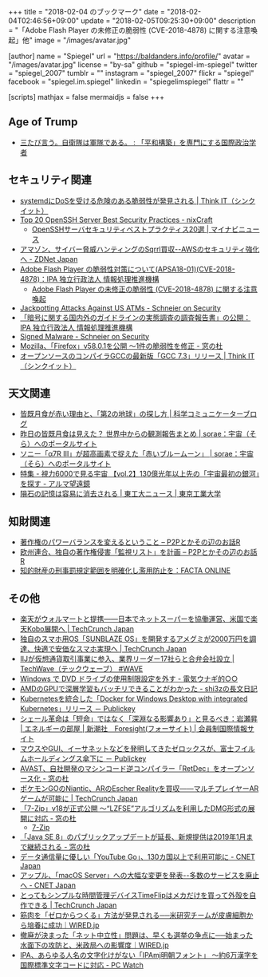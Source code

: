 +++
title = "2018-02-04 のブックマーク"
date =  "2018-02-04T02:46:56+09:00"
update =  "2018-02-05T09:25:30+09:00"
description = "「Adobe Flash Player の未修正の脆弱性 (CVE-2018-4878) に関する注意喚起」他"
image = "/images/avatar.jpg"

[author]
name      = "Spiegel"
url       = "https://baldanders.info/profile/"
avatar    = "/images/avatar.jpg"
license   = "by-sa"
github    = "spiegel-im-spiegel"
twitter   = "spiegel_2007"
tumblr    = ""
instagram = "spiegel_2007"
flickr    = "spiegel"
facebook  = "spiegel.im.spiegel"
linkedin  = "spiegelimspiegel"
flattr    = ""

[scripts]
  mathjax = false
  mermaidjs = false
+++

## Age of Trump

- [三たび言う。自衛隊は軍隊である。 : 「平和構築」を専門にする国際政治学者](http://shinodahideaki.blog.jp/archives/23955586.html)

## セキュリティ関連

- [systemdにDoSを受ける危険のある脆弱性が発見される | Think IT（シンクイット）](https://thinkit.co.jp/news/bn/13246)
- [Top 20 OpenSSH Server Best Security Practices - nixCraft](https://www.cyberciti.biz/tips/linux-unix-bsd-openssh-server-best-practices.html)
    - [OpenSSHサーバセキュリティベストプラクティス20選 | マイナビニュース](https://news.mynavi.jp/article/20180122-573643/)
- [アマゾン、サイバー脅威ハンティングのSqrrl買収--AWSのセキュリティ強化へ - ZDNet Japan](https://japan.zdnet.com/article/35113676/)
- [Adobe Flash Player の脆弱性対策について(APSA18-01)(CVE-2018-4878)：IPA 独立行政法人 情報処理推進機構](https://www.ipa.go.jp/security/ciadr/vul/20180202-adobeflashplayer.html)
    - [Adobe Flash Player の未修正の脆弱性 (CVE-2018-4878) に関する注意喚起](https://www.jpcert.or.jp/at/2018/at180006.html)
- [Jackpotting Attacks Against US ATMs - Schneier on Security](https://www.schneier.com/blog/archives/2018/02/jackpotting_att.html)
- [「暗号に関する国内外のガイドラインの実態調査の調査報告書」の公開：IPA 独立行政法人 情報処理推進機構](https://www.ipa.go.jp/security/fy29/reports/crypto_survey/index.html)
- [Signed Malware - Schneier on Security](https://www.schneier.com/blog/archives/2018/02/signed_malware.html)
- [Mozilla、「Firefox」v58.0.1を公開 ～1件の脆弱性を修正 - 窓の杜](https://forest.watch.impress.co.jp/docs/news/1103746.html)
- [オープンソースのコンパイラGCCの最新版「GCC 7.3」リリース | Think IT（シンクイット）](https://thinkit.co.jp/news/bn/13247)

## 天文関連

- [皆既月食が赤い理由と、「第2の地球」の探し方 | 科学コミュニケーターブログ](http://blog.miraikan.jst.go.jp/topics/201504012-3.html)
- [昨日の皆既月食は見えた？ 世界中からの観測報告まとめ | sorae：宇宙（そら）へのポータルサイト](http://sorae.info/10/2018_02_01_moon.html)
- [ソニー「α7R III」が超高画素で捉えた「赤いブルームーン」 | sorae：宇宙（そら）へのポータルサイト](http://sorae.info/030201/2018_02_02_sony.html)
- [特集 - 視力6000で見る宇宙 【vol.2】130億光年以上先の「宇宙最初の銀河」を探す - アルマ望遠鏡](https://alma-telescope.jp/column/6000vol2)
- [隕石の記憶は容易に消去される | 東工大ニュース | 東京工業大学](https://www.titech.ac.jp/news/2018/040411.html)

## 知財関連

- [著作権のパワーバランスを変えるということ – P2Pとかその辺のお話R](http://p2ptk.org/copyright/745)
- [欧州連合、独自の著作権侵害「監視リスト」を計画 – P2Pとかその辺のお話R](http://p2ptk.org/copyright/756)
- [知的財産の刑事罰規定範囲を明確化し濫用防止を：FACTA ONLINE](https://facta.co.jp/article/201802023.html)

## その他

- [楽天がウォルマートと提携――日本でネットスーパーを協働運営、米国で楽天Kobo展開へ  |  TechCrunch Japan](http://jp.techcrunch.com/2018/01/26/rakuten-walmart/)
- [独自のスマホ用OS「SUNBLAZE OS」を開発するアメグミが2000万円を調達、快適で安価なスマホ実現へ  |  TechCrunch Japan](http://jp.techcrunch.com/2018/01/25/amegumi-fundraising/)
- [IIJが仮想通貨取引事業に参入、業界リーダー17社らと合弁会社設立 | TechWave（テックウェーブ） #WAVE](http://techwave.jp/archives/iij-enters-digital-trading-biz-and-est-new-company-with-17companies.html)
- [Windows で DVD ドライブの使用制限設定を外す - 電気ウナギ的○○](http://blog.netandfield.com/shar/2018/01/windows-dvd.html)
- [AMDのGPUで深層学習もバッチリできることがわかった - shi3zの長文日記](http://d.hatena.ne.jp/shi3z/20180127/1517026480)
- [Kubernetesを統合した「Docker for Windows Desktop with integrated Kubernetes」リリース － Publickey](http://www.publickey1.jp/blog/18/docker_for_windows_desktop_with_integrated_kubernetes.html)
- [シェール革命は「短命」ではなく「深淵なる影響あり」と見るべき：岩瀬昇 | エネルギーの部屋 | 新潮社　Foresight(フォーサイト) | 会員制国際情報サイト](http://www.fsight.jp/articles/-/43283)
- [マウスやGUI、イーサネットなどを発明してきたゼロックスが、富士フイルムホールディングス傘下に － Publickey](http://www.publickey1.jp/blog/18/gui.html)
- [AVAST、自社開発のマシンコード逆コンパイラー「RetDec」をオープンソース化 - 窓の杜](https://forest.watch.impress.co.jp/docs/news/1103751.html)
- [ポケモンGOのNiantic、ARのEscher Realityを買収――マルチプレイヤーARゲームが可能に  |  TechCrunch Japan](http://jp.techcrunch.com/2018/02/02/2018-02-01-niantic-buy-escher-reality-ar-startup/)
- [「7-Zip」v18が正式公開 ～“LZFSE”アルゴリズムを利用したDMG形式の展開に対応 - 窓の杜](https://forest.watch.impress.co.jp/docs/news/1103786.html)
    - [7-Zip](http://www.7-zip.org/)
- [「Java SE 8」のパブリックアップデートが延長、新規提供は2019年1月まで継続される - 窓の杜](https://forest.watch.impress.co.jp/docs/news/1103999.html)
- [データ通信量に優しい「YouTube Go」、130カ国以上で利用可能に - CNET Japan](https://japan.cnet.com/article/35114111/)
- [アップル、「macOS Server」への大幅な変更を発表--多数のサービスを廃止へ - CNET Japan](https://japan.cnet.com/article/35113907/)
- [とってもシンプルな時間管理デバイスTimeFlipはメカだけを買って外殻を自作できる  |  TechCrunch Japan](http://jp.techcrunch.com/2018/01/31/2018-01-30-timeflip-is-a-time-tracking-gadget-simple-enough-that-i-might-actually-use-it/)
- [筋肉を「ゼロからつくる」方法が発見される──米研究チームが皮膚細胞から培養に成功｜WIRED.jp](https://wired.jp/2018/01/31/make-muscles-from-scratch/)
- [撤廃が決まった「ネット中立性」問題は、早くも選挙の争点に──始まった水面下の攻防と、米政局への影響度｜WIRED.jp](https://wired.jp/2018/02/01/net-neutrality-campaign-issue/)
- [IPA、あらゆる人名の文字化けがない「IPAmj明朝フォント」 ～約6万漢字を国際標準文字コードに対応 - PC Watch](https://pc.watch.impress.co.jp/docs/news/1103531.html)
